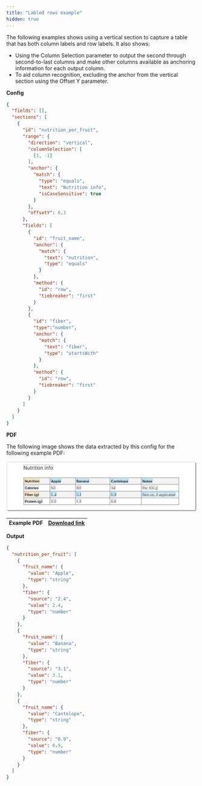 ```yaml
---
title: "Labled rows example"
hidden: true
---
```


The following examples shows using a vertical section to capture a table that has both column labels and row labels. It also shows:

- Using the Column Selection parameter to output the second through second-to-last columns and make other columns available as anchoring information for each output column.
- To aid column recognition, excluding the anchor from the vertical section using the Offset Y parameter.



**Config**

```json
{
  "fields": [],
  "sections": [
    {
      "id": "nutrition_per_fruit",
      "range": {
        "direction": "vertical",
        "columnSelection": [
          [1, -1]
        ],
        "anchor": {
          "match": {
            "type": "equals",
            "text": "Nutrition info",
            "isCaseSensitive": true
          }
        },
        "offsetY": 0.3
      },
      "fields": [
        {
          "id": "fruit_name",
          "anchor": {
            "match": {
              "text": "nutrition",
              "type": "equals"
            }
          },
          "method": {
            "id": "row",
            "tiebreaker": "first"
          }
        },
        {
          "id": "fiber",
          "type":"number",
          "anchor": {
            "match": {
              "text": "fiber",
              "type": "startsWith"
            }
          },
          "method": {
            "id": "row",
            "tiebreaker": "first"
          }
        }
      ]
    }
  ]
}
```

**PDF**

The following image shows the data extracted by this config for the following example PDF:

![Click to enlarge](https://raw.githubusercontent.com/sensible-hq/sensible-docs/main/readme-sync/assets/v0/images/final/vertical_sections_labeled_rows.png)

| Example PDF | [Download link](https://raw.githubusercontent.com/sensible-hq/sensible-docs/main/readme-sync/assets/v0/pdfs/vertical_sections_labeled_rows.pdf) |
| ------------------- | ------------------------------------------------------------ |

**Output**

```json
{
  "nutrition_per_fruit": [
    {
      "fruit_name": {
        "value": "Apple",
        "type": "string"
      },
      "fiber": {
        "source": "2.4",
        "value": 2.4,
        "type": "number"
      }
    },
    {
      "fruit_name": {
        "value": "Banana",
        "type": "string"
      },
      "fiber": {
        "source": "3.1",
        "value": 3.1,
        "type": "number"
      }
    },
    {
      "fruit_name": {
        "value": "Cantelope",
        "type": "string"
      },
      "fiber": {
        "source": "0.9",
        "value": 0.9,
        "type": "number"
      }
    }
  ]
}
```
